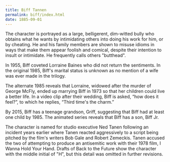 ```yaml
---
title: Biff Tannen
permalink: biff/index.html
date: 1885-09-01
---
```


The character is portrayed as a large, belligerent, dim-witted bully who obtains what he wants by intimidating others into doing his work for him, or by cheating. He and his family members are shown to misuse idioms in ways that make them appear foolish and comical, despite their intention to insult or intimidate. He frequently calls others "butthead".

In 1955, Biff coveted Lorraine Baines who did not return the sentiments. In the original 1985, Biff's marital status is unknown as no mention of a wife was ever made in the trilogy.

The alternate 1985 reveals that Lorraine, widowed after the murder of George McFly, ended up marrying Biff in 1973 so that her children could live a better life. In a video clip after their wedding, Biff is asked, “how does it feel?”, to which he replies, “Third time's the charm.”

By 2015, Biff has a teenage grandson, Griff, suggesting that Biff had at least one child by 1985. The animated series reveals that Biff has a son, Biff Jr.

The character is named for studio executive Ned Tanen following an incident years earlier where Tanen reacted aggressively to a script being pitched by the film's writers Bob Gale and Robert Zemeckis. Tanen accused the two of attempting to produce an antisemitic work with their 1978 film, I Wanna Hold Your Hand. Drafts of Back to the Future show the character with the middle initial of "H", but this detail was omitted in further revisions.
